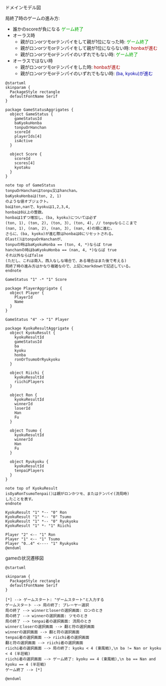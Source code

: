 ドメインモデル図

局終了時のゲームの進み方:
- 誰かのscoreが負になる <span style='color: #00aa00;'>ゲーム終了</span>
- オーラス時
  - 親がロンorツモorテンパイをして親が1位になった時: <span style='color: #00aa00;'>ゲーム終了</span>
  - 親がロンorツモorテンパイをして親が1位にならない時: <span style='color: #aa0000;'>honbaが進む</span>
  - 親がロンorツモorテンパイのいずれでもない時: <span style='color: #00aa00;'>ゲーム終了</span>
- オーラスではない時
  - 親がロンorツモorテンパイをした時: <span style='color: #aa0000;'>honbaが進む</span>
  - 親がロンorツモorテンパイのいずれでもない時: <span style='color: #0000aa;'>(ba, kyoku)が進む</span>

```plantuml
@startuml
skinparam {
  PackageStyle rectangle
  defaultFontName Serif
}

package GameStatusAggrigates {
  object GameStatus {
    gameStatusId
    baKyokuHonba
    tonpuOrHanchan
    scoreId
    playerIds[4]
    isActive
  }

  object Score {
    scoreId
    scores[4]
    kyotaku
  }
}

note top of GameStatus
tonpuOrHanchanはtonpu又はhanchan。
baKyokuHonbaは(ton, 2, 1)
のような値オブジェクト。
baはton,nanで、kyokuは1,2,3,4,
honbaは0以上の整数。
honbaは1ずつ増加し、(ba, kyoku)については必ず
(ton, 1), (ton, 2), (ton, 3), (ton, 4), // tonpuならここまで
(nan, 1), (nan, 2), (nan, 3), (nan, 4)の順に進む。
さらに、(ba, kyoku)が進む際はhonbaは0にリセットされる。
Olast()はtonpuOrHanchanが、
tonpuの時はbaKyokuHonba == (ton, 4, *)ならば true
hanchanの時はbaKyokuHonba == (nan, 4, *)ならば true
それ以外ならばfalse
(ただし、これは南入、西入なしな場合で、ある場合はまた後で考える)
局終了時の進み方はかなり複雑なので、上記にmarkdownで記述している。
endnote

GameStatus "1" -* "1" Score

package PlayerAggrigate {
  object Player {
    PlayerId
    Name
  }
}

GameStatus "4" -> "1" Player

package KyokuResultAggrigate {
  object KyokuResult {
    kyokuResultId
    gameStatusId
    ba
    kyoku
    honba
    ronOrTsumoOrRyukyoku
  }

  object Riichi {
    kyokuResultId
    riichiPlayers
  }

  object Ron {
    kyokuResultId
    winnerId
    loserId
    Han
    Fu
  }

  object Tsumo {
    kyokuResultId
    winnerId
    Han
    Fu
  }

  object Ryukyoku {
    kyokuResultId
    tenpaiPlayers
  }
}

note top of KyokuResult
isOyaRonTsumoTenpai()は親がロンかツモ、またはテンパイ(流局時)
したことを表す。
endnote

KyokuResult "1" *-- "0" Ron
KyokuResult "1" *-- "0" Tsumo
KyokuResult "1" *-- "0" Ryukyoku
KyokuResult "1" *- "1" Riichi

Player "2" <-- "1" Ron
Player "1" <-- "1" Tsumo
Player "0..4" <---- "1" Ryukyoku
@enduml
```

gameの状況遷移図

```plantuml
@startuml

skinparam {
  PackageStyle rectangle
  defaultFontName Serif
}

[*] --> ゲームスタート: "ゲームスタート"と入力する
ゲームスタート --> 局の終了: プレーヤー選択
局の終了 --> winnerとloserの選択画面: ロンのとき
局の終了 --> winnerの選択画面: ツモのとき
局の終了 --> tenpai者の選択画面: 流局のとき
winnerとloserの選択画面 --> 翻と符の選択画面
winnerの選択画面 --> 翻と符の選択画面
tenpai者の選択画面 --> riichi者の選択画面
翻と符の選択画面 --> riichi者の選択画面
riichi者の選択画面 --> 局の終了: kyoku < 4 (東風戦),\n ba != Nan or kyoku < 4 (半荘戦)
riichi者の選択画面 --> ゲーム終了: kyoku == 4 (東風戦),\n ba == Nan and kyoku == 4 (半荘戦)
ゲーム終了 --> [*]

@enduml
```